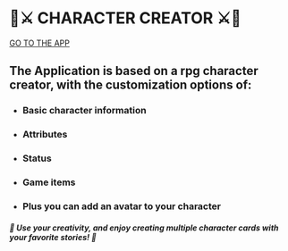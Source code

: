 # 🏰⚔️ CHARACTER CREATOR ⚔️🏰

[GO TO THE APP](https://diogoizele.github.io/character-creator/)

## The Application is based on a rpg character creator, with the customization options of:
* ### Basic character information
* ### Attributes
* ### Status
* ### Game items 
* ### Plus you can add an avatar to your character

##### 🏰 Use your creativity, and enjoy creating multiple character cards with your favorite stories! 🏰